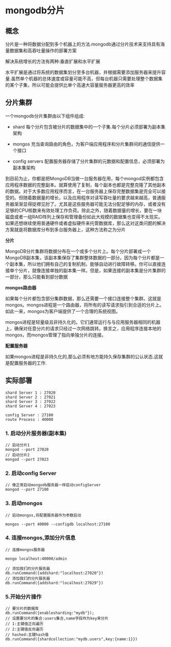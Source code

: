 <!--
 * @Author: lizhiyuan
 * @Date: 2020-11-25 10:42:52
 * @LastEditors: lizhiyuan
 * @LastEditTime: 2020-12-23 17:42:58
-->
# mongodb分片

## 概念

分片是一种将数据分配到多个机器上的方法.mongodb通过分片技术来支持具有海量数据集和高吞吐量操作的部署方案

解决系统增长的方法有两种:垂直扩展和水平扩展

水平扩展是通过将系统的数据集划分至多台机器，并根据需要添加服务器来提升容量.虽然单个机器的总体速度或容量可能不高，但每台机器只需要处理整个数据集的某个子集，所以可能会提供比单个高速大容量服务器更高的效率


## 分片集群

一个mongodb分片集群由以下组件组成:

- shard 每个分片包含被分片的数据集中的一个子集.每个分片必须部署为副本集架构

- mongos 充当查询路由的角色，为客户端应用程序和分片集群间的通信提供一个接口

- config servers 配置服务器存储了分片集群的元数据和配置信息，必须部署为副本集架构

到目前为止，你都是把MongoDB当做一台服务器在用，每个mongod实例都包含应用程序数据的完整副本。就算使用了复制，每个副本也都是完整克隆了其他副本的数据。对于大多数应用程序而言，在一台服务器上保存完整数据集是完全可以接受的。但随着数据量的增长，以及应用程序对读写吞吐量的要求越来越高，普通服务器渐渐显得捉襟见肘了。尤其是这些服务器可能无法分配足够的内存，或者没有足够的CPU核数来有效处理工作负荷。除此之外，随着数据量的增长，要在一块磁盘或者一组RAID阵列上保存和管理备份如此大规模的数据集也变得不太现实。如果还想继续使用普通硬件或者虚拟硬件来托管数据库，那么这对这类问题的解决方案就是将数据库分布到多台服务器上，这种方法称之为分片

**分片**

MongoDB分片集群将数据分布在一个或多个分片上。每个分片部署成一个MongoDB副本集，该副本集保存了集群整体数据的一部分。因为每个分片都是一个副本集，所以他们拥有自己的复制机制，能够自动进行故障转移。你可以直接连接单个分片，就像连接单独的副本集一样。但是，如果连接的副本集是分片集群的一部分，那么只能看到部分数据


**mongos路由器**

如果每个分片都包含部分集群数据，那么还需要一个接口连接整个集群。这就是mongos。mongos进程是一个路由器，将所有的读写请求指引到合适的分片上。如此一来，mongos为客户端提供了一个合理的系统视图。

mongos进程是轻量级且非持久化的。它们通常运行与与应用服务器相同的机器上，确保对任意分片的请求只经过一次网络跳转。换言之，应用程序连接本地的mongos，而mongos管理了指向单独分片的连接。

**配置服务器**

如果mongos进程是非持久化的,那么必须有地方能持久保存集群的公认状态.这就是配置服务器的工作.


## 实际部署

```
shard Server 1 : 27020
shard Server 2 : 27021
shard Server 3 : 27022
shard Server 4 : 27023

config Server : 27100
route Process : 40000
```

### 1. 启动分片服务器(副本集)

```shell
// 启动分片1
mongod --port 27020
// 启动分片2
mongod --port 27023 
```

### 2. 启动config Server
```shell
// 像正常启动mongodb服务器一样启动configServer
mongod --port 27100
```


### 3. 启动mongos

```shell
// 启动mongos,将配置服务器作为参数启动

mongos --port 40000 --configdb localhost:27100 

```

### 4. 连接mongos,添加分片信息

```
// 连接mongos服务器

mongo localhost:40000/admin

// 添加我们的分片服务器
db.runCommand({addshard:"localhost:27020"})
// 添加我们的分片服务器
db.runCommand({addshard:"localhost:27029"})
```

### 5.开始分片操作

```
// 要分片的数据库
db.runCommand({enablesharding:"mydb"});
// 设置要分片的集合:users集合,name字段作为key来分片
// 1:主键值正向遍历
// 2:主键值反向遍历
// hashed:主键hash值
db.runCommand({shardcollection:"mydb.users",key:{name:1}})
```




